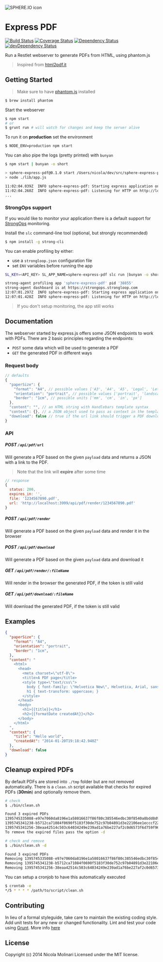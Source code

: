 ![SPHERE.IO icon](https://admin.sphere.io/assets/images/sphere_logo_rgb_long.png)

# Express PDF

[![Build Status](https://travis-ci.org/sphereio/sphere-express-pdf.svg?branch=master)](https://travis-ci.org/sphereio/sphere-express-pdf) [![Coverage Status](https://coveralls.io/repos/sphereio/sphere-express-pdf/badge.png?branch=master)](https://coveralls.io/r/sphereio/sphere-express-pdf?branch=master) [![Dependency Status](https://david-dm.org/sphereio/sphere-express-pdf.svg?theme=shields.io)](https://david-dm.org/sphereio/sphere-express-pdf) [![devDependency Status](https://david-dm.org/sphereio/sphere-express-pdf/dev-status.svg?theme=shields.io)](https://david-dm.org/sphereio/sphere-express-pdf#info=devDependencies)

Run a Restlet webserver to generate PDFs from HTML, using phantom.js

> Inspired from [html2pdf.it](https://github.com/Muscula/html2pdf.it)

## Getting Started

> Make sure to have [phantom.js](http://phantomjs.org/) installed

```bash
$ brew install phantom
```

Start the webserver

```bash
$ npm start
# or
$ grunt run # will watch for changes and keep the server alive
```

To run it on **production** set the environment

```bash
$ NODE_ENV=production npm start
```

You can also pipe the logs (pretty printed) with `bunyan`

```bash
$ npm start | bunyan -o short

> sphere-express-pdf@0.1.0 start /Users/nicola/dev/src/sphere-express-pdf
> node ./lib/app.js

11:02:04.039Z  INFO sphere-express-pdf: Starting express application on port 3999 (development)
11:02:04.260Z  INFO sphere-express-pdf: Listening for HTTP on http://localhost:3999
...
```

### StrongOps support
If you would like to monitor your application there is a default support for [StrongOps](http://strongloop.com/node-js-performance/strongops/) monitoring.

Install the `slc` command-line tool (optional, but strongly recommended)

```bash
$ npm install -g strong-cli
```

You can enable profiling by either:
- use a `strongloop.json` configuration file
- set `ENV` variables before running the app

```bash
SL_KEY=<API_KEY> SL_APP_NAME=sphere-express-pdf slc run |bunyan -o short

strong-agent profiling app 'sphere-express-pdf' pid '38855'
strong-agent dashboard is at https://strongops.strongloop.com
12:07:01.297Z  INFO sphere-express-pdf: Starting express application on port 3999 (development)
12:07:01.428Z  INFO sphere-express-pdf: Listening for HTTP on http://localhost:3999
```

> If you don't setup monitoring, the app still works


## Documentation
The webserver started by express.js offers some JSON endpoints to work with PDFs.
There are 2 basic principles regarding the endpoints:

- `POST` some data which will be used to generate a PDF
- `GET` the generated PDF in different ways

### Request body
```javascript
// defaults
{
  "paperSize": {
    "format": "A4", // possible values ['A3', 'A4', 'A5', 'Legal', 'Letter', 'Tabloid']
    "orientation": "portrait", // possible values ['portrait', 'landscape']
    "border": "1cm", // possible units ['mm', 'cm', 'in', 'px']
  },
  "content": "", // an HTML string with Handlebars template syntax
  "context": {}, // a JSON object used to pass as context in the template
  "download": false // true if the url link should trigger a PDF download, otherwise it will be rendered in the browser
}
```

### API

##### POST `/api/pdf/url`
Will generate a PDF based on the given `payload` data and returns a JSON with a
link to the PDF.
> Note that the link will **expire** after some time

```javascript
// response
{
  status: 200,
  expires_in: '',
  file: '1234567890.pdf',
  url: 'http://localhost:3999/api/pdf/render/1234567890.pdf'
}
```

##### POST `/api/pdf/render`
Will generate a PDF based on the given `payload` data and render it in the browser

##### POST `/api/pdf/download`
Will generate a PDF based on the given `payload` data and download it

##### GET `/api/pdf/render/:fileName`
Will render in the browser the generated PDF, if the token is still valid

##### GET `/api/pdf/download/:fileName`
Will download the generated PDF, if the token is still valid


## Examples

```json
{
  "paperSize": {
    "format": "A4",
    "orientation": "portrait",
    "border": "1cm",
  },
  "content": "
    <html>
      <head>
        <meta charset=\"utf-8\">
        <title>A PDF page</title>
        <style type=\"text/css\">
          body { font-family: \"Helvetica New\", Helvetica, Arial, sans-serif; font-size: 12px; }
          h1 { text-transform: uppercase; }
        </style>
      </head>
      <body>
        <h1>{{title}}</h1>
        <h2>{{formatDate createdAt}}</h2>
      </body>
    </html>
  ",
  "context": {
    "title": "Hello world",
    "createdAt": "2014-01-20T19:18:42.940Z"
  },
  "download": false
}
```

## Cleanup expired PDFs
By default PDFs are stored into `./tmp` folder but are not removed automatically.
There is a `clean.sh` script available that checks for expired PDFs (**30min**) and optionally remove them.

```bash
# check
$ ./bin/clean.sh

Found 3 expired PDFs
1395745335088-e97e7060da8196e1a58016637f86f80c385546edbc30f8540a8bdd8d99fcc4de.pdf
1395745341238-b5712ca71084f0690f5183f30de752c97b04891d3e22106ee1ecccf2218347ae.pdf
1395745341256-38eaa42514c503c64034249e239ad1a76be227af2c0d6573f6d759f96c303850.pdf
To remove the expired files pass the option -d

# check and remove
$ ./bin/clean.sh -d

Found 3 expired PDFs
Removing 1395745335088-e97e7060da8196e1a58016637f86f80c385546edbc30f8540a8bdd8d99fcc4de.pdf...done!
Removing 1395745341238-b5712ca71084f0690f5183f30de752c97b04891d3e22106ee1ecccf2218347ae.pdf...done!
Removing 1395745341256-38eaa42514c503c64034249e239ad1a76be227af2c0d6573f6d759f96c303850.pdf...done!
```

You can setup a cronjob to have this automatically executed

```bash
$ crontab -e
*/5 * * * * /path/to/script/clean.sh
```

## Contributing
In lieu of a formal styleguide, take care to maintain the existing coding style. Add unit tests for any new or changed functionality. Lint and test your code using [Grunt](http://gruntjs.com/).
More info [here](CONTRIBUTING.md)

## License
Copyright (c) 2014 Nicola Molinari
Licensed under the MIT license.
